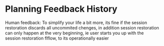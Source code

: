 # Planning Feedback History

Human feedback: To simplify your life a bit more, its fine if the session restoration discards all uncommited chenges, in addition session restoration can only happen at  the very beginning, ie user starts you up with the session restoration flflow, to its operationally easier